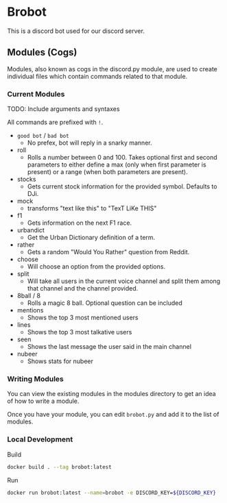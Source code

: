 # Brobot

This is a discord bot used for our discord server.

## Modules (Cogs)

Modules, also known as cogs in the discord.py module, are used to create individual files which contain commands related to that module.

### Current Modules

TODO: Include arguments and syntaxes

All commands are prefixed with `!`. 

- `good bot` / `bad bot`
    - No prefex, bot will reply in a snarky manner.
- roll
    - Rolls a number between 0 and 100. Takes optional first and second parameters to either define a max (only when first parameter is present) or a range (when both parameters are present).
- stocks
    - Gets current stock information for the provided symbol. Defaults to DJi.
- mock
    - transforms "text like this" to "TexT LiKe THIS"
- f1
    - Gets information on the next F1 race.
- urbandict
    - Get the Urban Dictionary definition of a term.
- rather
    - Gets a random "Would You Rather" question from Reddit.
- choose
    - Will choose an option from the provided options.
- split
    - Will take all users in the current voice channel and split them among that channel and the channel provided.
- 8ball / 8
    - Rolls a magic 8 ball. Optional question can be included
- mentions
    - Shows the top 3 most mentioned users
- lines
    - Shows the top 3 most talkative users
- seen
    - Shows the last message the user said in the main channel
- nubeer
    - Shows stats for nubeer
### Writing Modules

You can view the existing modules in the modules directory to get an idea of how to write a module.

Once you have your module, you can edit `brobot.py` and add it to the list of modules.

### Local Development

Build

```sh
docker build . --tag brobot:latest
```

Run

```sh 
docker run brobot:latest --name=brobot -e DISCORD_KEY=${DISCORD_KEY}
```

